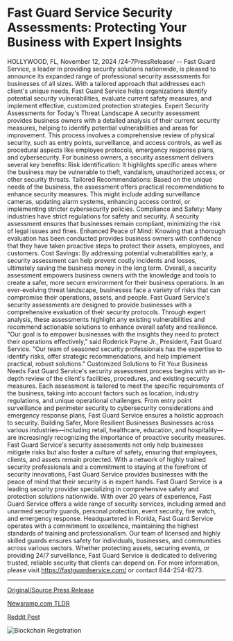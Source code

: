 # Fast Guard Service Security Assessments: Protecting Your Business with Expert Insights

HOLLYWOOD, FL, November 12, 2024 /24-7PressRelease/ -- Fast Guard Service, a leader in providing security solutions nationwide, is pleased to announce its expanded range of professional security assessments for businesses of all sizes. With a tailored approach that addresses each client's unique needs, Fast Guard Service helps organizations identify potential security vulnerabilities, evaluate current safety measures, and implement effective, customized protection strategies.  Expert Security Assessments for Today's Threat Landscape  A security assessment provides business owners with a detailed analysis of their current security measures, helping to identify potential vulnerabilities and areas for improvement. This process involves a comprehensive review of physical security, such as entry points, surveillance, and access controls, as well as procedural aspects like employee protocols, emergency response plans, and cybersecurity.  For business owners, a security assessment delivers several key benefits:  Risk Identification: It highlights specific areas where the business may be vulnerable to theft, vandalism, unauthorized access, or other security threats.  Tailored Recommendations: Based on the unique needs of the business, the assessment offers practical recommendations to enhance security measures. This might include adding surveillance cameras, updating alarm systems, enhancing access control, or implementing stricter cybersecurity policies.  Compliance and Safety: Many industries have strict regulations for safety and security. A security assessment ensures that businesses remain compliant, minimizing the risk of legal issues and fines.  Enhanced Peace of Mind: Knowing that a thorough evaluation has been conducted provides business owners with confidence that they have taken proactive steps to protect their assets, employees, and customers.  Cost Savings: By addressing potential vulnerabilities early, a security assessment can help prevent costly incidents and losses, ultimately saving the business money in the long term.  Overall, a security assessment empowers business owners with the knowledge and tools to create a safer, more secure environment for their business operations.  In an ever-evolving threat landscape, businesses face a variety of risks that can compromise their operations, assets, and people. Fast Guard Service's security assessments are designed to provide businesses with a comprehensive evaluation of their security protocols. Through expert analysis, these assessments highlight any existing vulnerabilities and recommend actionable solutions to enhance overall safety and resilience.  "Our goal is to empower businesses with the insights they need to protect their operations effectively," said Roderick Payne Jr., President, Fast Guard Service. "Our team of seasoned security professionals has the expertise to identify risks, offer strategic recommendations, and help implement practical, robust solutions."  Customized Solutions to Fit Your Business Needs Fast Guard Service's security assessment process begins with an in-depth review of the client's facilities, procedures, and existing security measures. Each assessment is tailored to meet the specific requirements of the business, taking into account factors such as location, industry regulations, and unique operational challenges. From entry point surveillance and perimeter security to cybersecurity considerations and emergency response plans, Fast Guard Service ensures a holistic approach to security.  Building Safer, More Resilient Businesses Businesses across various industries—including retail, healthcare, education, and hospitality—are increasingly recognizing the importance of proactive security measures. Fast Guard Service's security assessments not only help businesses mitigate risks but also foster a culture of safety, ensuring that employees, clients, and assets remain protected.  With a network of highly trained security professionals and a commitment to staying at the forefront of security innovations, Fast Guard Service provides businesses with the peace of mind that their security is in expert hands.  Fast Guard Service is a leading security provider specializing in comprehensive safety and protection solutions nationwide. With over 20 years of experience, Fast Guard Service offers a wide range of security services, including armed and unarmed security guards, personal protection, event security, fire watch, and emergency response. Headquartered in Florida, Fast Guard Service operates with a commitment to excellence, maintaining the highest standards of training and professionalism. Our team of licensed and highly skilled guards ensures safety for individuals, businesses, and communities across various sectors. Whether protecting assets, securing events, or providing 24/7 surveillance, Fast Guard Service is dedicated to delivering trusted, reliable security that clients can depend on.  For more information, please visit https://fastguardservice.com/ or contact 844-254-8273. 

---

[Original/Source Press Release](https://www.24-7pressrelease.com/press-release/516101/fast-guard-service-security-assessments-protecting-your-business-with-expert-insights)
                    

[Newsramp.com TLDR](https://newsramp.com/curated-news/fast-guard-service-expands-professional-security-assessments-for-businesses-nationwide/800c21d055066da1e666bea759c1fba5) 

 



[Reddit Post](https://www.reddit.com/r/technology_press/comments/1gpg1v1/fast_guard_service_expands_professional_security/) 



![Blockchain Registration](https://cdn.newsramp.app/24-7PressRelease/qrcode/2411/12/miel3Ecr.webp)